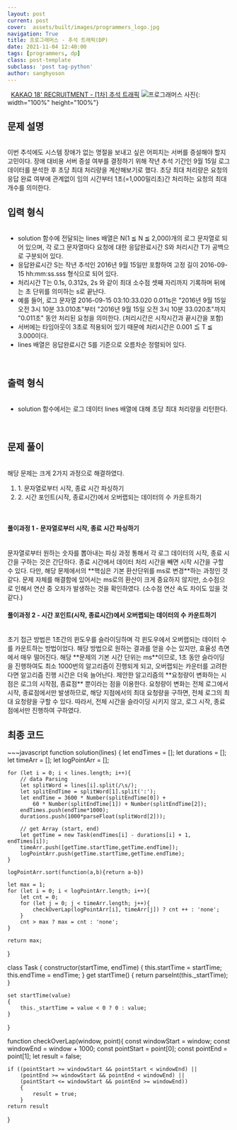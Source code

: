 ```yaml
---
layout: post
current: post
cover:  assets/built/images/programmers_logo.jpg
navigation: True
title: 프로그래머스 - 추석 트래픽(DP)
date: 2021-11-04 12:40:00
tags: [programmers, dp]
class: post-template
subclass: 'post tag-python'
author: sanghyoson
---
```

<i class="fa fa-search">&nbsp;</i> 
<a href='https://programmers.co.kr/learn/courses/30/lessons/17676'> KAKAO 18\' RECRUITMENT - [1차] 추석 트래픽</a>
![프로그래머스 사진](../assets/built/images/programmers_logo.jpg){: width="100%" height="100%"}

<h2>문제 설명</h2>
<br/>
이번 추석에도 시스템 장애가 없는 명절을 보내고 싶은 어피치는 서버를 증설해야 할지 고민이다. 장애 대비용 서버 증설 여부를 결정하기 위해 작년 추석 기간인 9월 15일 로그 데이터를 분석한 후 초당 최대 처리량을 계산해보기로 했다. 초당 최대 처리량은 요청의 응답 완료 여부에 관계없이 임의 시간부터 1초(=1,000밀리초)간 처리하는 요청의 최대 개수를 의미한다.

<br/>

<h2>입력 형식</h2>
<ul class = 'data-contents'>
<br/>
<li>solution 함수에 전달되는 lines 배열은 N(1 ≦ N ≦ 2,000)개의 로그 문자열로 되어 있으며, 각 로그 문자열마다 요청에 대한 응답완료시간 S와 처리시간 T가 공백으로 구분되어 있다.</li>
<li>응답완료시간 S는 작년 추석인 2016년 9월 15일만 포함하여 고정 길이 2016-09-15 hh:mm:ss.sss 형식으로 되어 있다.</li>
<li>처리시간 T는 0.1s, 0.312s, 2s 와 같이 최대 소수점 셋째 자리까지 기록하며 뒤에는 초 단위를 의미하는 s로 끝난다.</li>
<li>예를 들어, 로그 문자열 2016-09-15 03:10:33.020 0.011s은 "2016년 9월 15일 오전 3시 10분 33.010초"부터 "2016년 9월 15일 오전 3시 10분 33.020초"까지 "0.011초" 동안 처리된 요청을 의미한다. (처리시간은 시작시간과 끝시간을 포함)</li>
<li>서버에는 타임아웃이 3초로 적용되어 있기 때문에 처리시간은 0.001 ≦ T ≦ 3.000이다.</li>
<li>lines 배열은 응답완료시간 S를 기준으로 오름차순 정렬되어 있다.</li>
</ul>
<br/>

<h2>출력 형식</h2>
<ul class = 'data-contents'>
<br/>
<li>solution 함수에서는 로그 데이터 lines 배열에 대해 초당 최대 처리량을 리턴한다.</li>
</ul>
<br/>

<h2>문제 풀이</h2>
<br/>
해당 문제는 크게 2가지 과정으로 해결하였다.
<ol class = 'data-contents'>
    <li>1. 문자열로부터 시작, 종료 시간 파싱하기</li>
    <li>2. 시간 포인트(시작, 종료시간)에서 오버랩되는 데이터의 수 카운트하기</li>
</ol>
<br/>

<h4>풀이과정 1 - 문자열로부터 시작, 종료 시간 파싱하기</h4>
<br/>
문자열로부터 원하는 숫자를 뽑아내는 파싱 과정 통해서 각 로그 데이터의 시작, 종료 시간을 구하는 것은 간단하다. 종료 시간에서 데이터 처리 시간을 빼면 시작 시간을 구할 수 있다. 다만, 해당 문제에서의 **핵심은 기본 환산단위를 ms로 변경**하는 과정인 것 같다.
문제 자체를 해결함에 있어서는 ms로의 환산이 크게 중요하지 않지만, 소수점으로 인해서 연산 중 오차가 발생하는 것을 확인하였다. (소수점 연산 속도 차이도 있을 것 같다.) 

<h4>풀이과정 2 - 시간 포인트(시작, 종료시간)에서 오버랩되는 데이터의 수 카운트하기</h4>
<br/>
초기 접근 방법은 1초간의 윈도우를 슬라이딩하며 각 윈도우에서 오버랩되는 데이터 수를 카운트하는 방법이었다. 해당 방법으로 원하는 결과를 얻을 수는 있지만, 효율성 측면에서 매우 떨어진다. 해당 **문제의 기본 시간 단위는 ms**이므로, 1초 동안 슬라이딩을 진행하여도 최소 1000번의 알고리즘이 진행되게 되고, 오버랩되는 카운터를 고려한다면 알고리즘 진행 시간은 더욱 늘어난다. 제안한 알고리즘의 **요청량이 변화하는 시점은 로그의 시작점, 종료점** 뿐이라는 점을 이용한다. 요청량이 변화는 전체 로그에서 시작, 종료점에서만 발생하므로, 해당 지점에서의 최대 요청량을 구하면, 전체 로그의 최대 요청량을 구할 수 있다. 따라서, 전체 시간을 슬라이딩 시키지 않고, 로그 시작, 종료점에서만 진행하여 구하였다.
<br/>


<h2>최종 코드</h2>
~~~javascript
function solution(lines) {
    let endTimes = [];
    let durations = [];
    let timeArr = [];
    let logPointArr = [];
    
    
    for (let i = 0; i < lines.length; i++){
        // data Parsing
        let splitWord = lines[i].split(/\s/);
        let splitEndTime = splitWord[1].split(':');
        let endTime = 3600 * Number(splitEndTime[0]) + 
            60 * Number(splitEndTime[1]) + Number(splitEndTime[2]);
        endTimes.push(endTime*1000);
        durations.push(1000*parseFloat(splitWord[2]));
        
        // get Array (start, end)
        let getTime = new Task(endTimes[i] - durations[i] + 1, endTimes[i]);
        timeArr.push([getTime.startTime,getTime.endTime]);
        logPointArr.push(getTime.startTime,getTime.endTime);
    }
    
    logPointArr.sort(function(a,b){return a-b})

    let max = 1;
    for (let i = 0; i < logPointArr.length; i++){
        let cnt = 0;
        for (let j = 0; j < timeArr.length; j++){
            checkOverLap(logPointArr[i], timeArr[j]) ? cnt ++ : 'none';
        }
        cnt > max ? max = cnt : 'none';
    }
    
    return max;
}

class Task {
    constructor(startTime, endTime)
    {
        this.startTime = startTime;
        this.endTime = endTime;
    }
    get startTime()
    {
        return parseInt(this._startTime);
    }

    set startTime(value)
    {
        this._startTime = value < 0 ? 0 : value;
    }
}

function checkOverLap(window, point){
    const windowStart = window;
    const windowEnd = window + 1000;
    const pointStart = point[0];
    const pointEnd = point[1];
    let result = false;
    
    if ((pointStart >= windowStart && pointStart < windowEnd) ||
        (pointEnd >= windowStart && pointEnd < windowEnd) ||
        (pointStart <= windowStart && pointEnd >= windowEnd))
        {
            result = true;
        }
    return result
}
~~~
